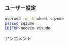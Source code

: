 ### ユーザー設定
```bash
useradd -m -G wheel sqzume
passwd sqzume
EDITOR=neovim visudo
```

アンコメント
```
```